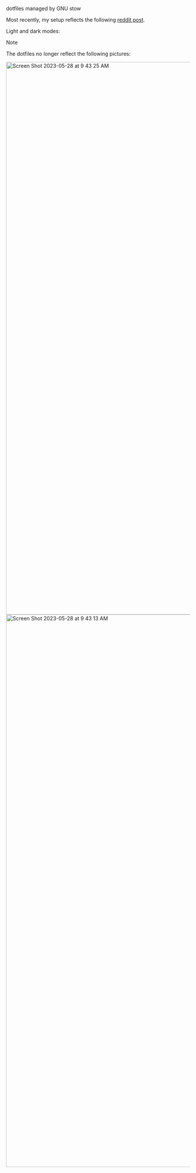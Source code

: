 dotfiles managed by GNU stow

Most recently, my setup reflects the following [reddit post](https://www.reddit.com/r/unixporn/comments/182g9cx/yabai_gradient_borders_on_macos/).

Light and dark modes:

> [!NOTE]
> The dotfiles no longer reflect the following pictures:

<img width="1512" alt="Screen Shot 2023-05-28 at 9 43 25 AM" src="https://github.com/mizlan/dotfiles/assets/44309097/cb8de963-44b0-46f1-8307-8eccfd33c46a">

<img width="1512" alt="Screen Shot 2023-05-28 at 9 43 13 AM" src="https://github.com/mizlan/dotfiles/assets/44309097/96460601-a899-4d3f-9649-d729614bc6ef">
